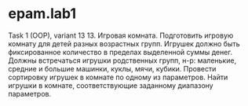 # epam.lab1
Task 1 (OOP), variant 13
13. Игровая комната. Подготовить игровую комнату для детей разных возрастных групп. Игрушек должно быть фиксированное количество в пределах выделенной суммы денег. Должны встречаться игрушки родственных групп, н-р: маленькие, средние и большие машинки, куклы, мячи, кубики. Провести сортировку игрушек в  комнате по одному из параметров. Найти игрушки в комнате, соответствующие заданному диапазону параметров.

